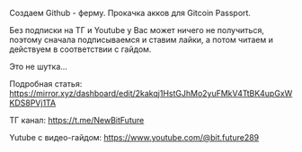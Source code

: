 Создаем Github - ферму. Прокачка акков для Gitcoin Passport.

Без подписки на ТГ и Youtube у Вас может ничего не получиться, поэтому сначала подписываемся и ставим лайки, а потом читаем и действуем в соответствии с гайдом. 

Это не шутка...

Подробная статья:  https://mirror.xyz/dashboard/edit/2kakqj1HstGJhMo2yuFMkV4TtBK4upGxWKDS8PVj1TA


ТГ канал:   https://t.me/NewBitFuture


Yutube с видео-гайдом:   https://www.youtube.com/@bit.future289
